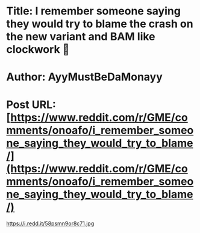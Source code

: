# Title: I remember someone saying they would try to blame the crash on the new variant and BAM like clockwork 🤣
# Author: AyyMustBeDaMonayy
# Post URL: [https://www.reddit.com/r/GME/comments/onoafo/i_remember_someone_saying_they_would_try_to_blame/](https://www.reddit.com/r/GME/comments/onoafo/i_remember_someone_saying_they_would_try_to_blame/)


https://i.redd.it/58psmn9or8c71.jpg